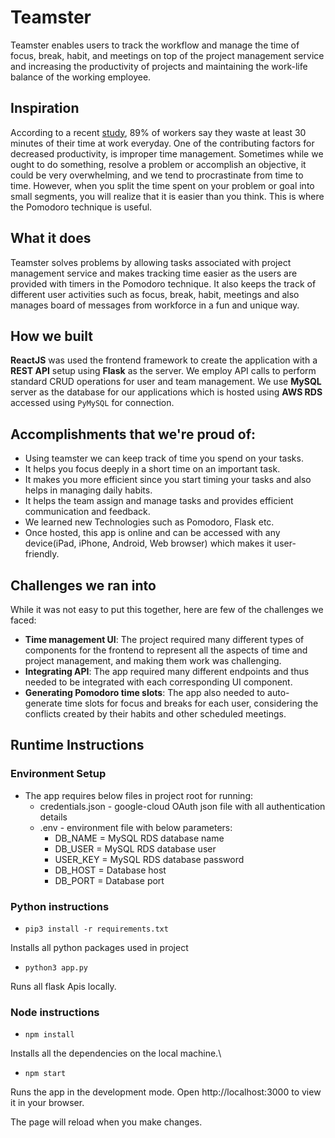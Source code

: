 # Teamster

Teamster enables users to track the workflow and manage the time of focus, break, habit, and meetings on top of the project management service and increasing the productivity of projects and maintaining the work-life balance of the working employee.

## Inspiration
According to a recent [study](https://www.zippia.com/advice/wasting-time-at-work-statistics/), 89% of workers say they waste at least 30 minutes of their time at work everyday. One of the contributing factors for decreased productivity, is improper time management. Sometimes while we ought to do something, resolve a problem or accomplish an objective, it could be very overwhelming, and we tend to procrastinate from time to time. However, when you split the time spent on your problem or goal into small segments, you will realize that it is easier than you think. This is where the Pomodoro technique is useful.

## What it does

Teamster solves problems by allowing tasks associated with project management service and makes tracking time easier as the users are provided with timers in the Pomodoro technique. It also keeps the track of different user activities such as focus, break, habit, meetings and also manages board of messages from workforce in a fun and unique way.

## How we built

**ReactJS** was used the frontend framework to create the application with a **REST API** setup using **Flask** as the server. We employ API calls to perform standard CRUD operations for user and team management. We use **MySQL** server as the database for our applications which is hosted using **AWS RDS** accessed using `PyMySQL` for connection.

## Accomplishments that we're proud of:

* Using teamster we can keep track of time you spend on your tasks.
* It helps you focus deeply in a short time on an important task.
* It makes you more efficient since you start timing your tasks and also helps in managing daily habits.
* It helps the team assign and manage tasks and provides efficient communication and feedback.
* We learned new Technologies such as Pomodoro, Flask etc.
* Once hosted, this app is online and can be accessed with any device(iPad, iPhone, Android, Web browser) which makes it user-friendly.

## Challenges we ran into

While it was not easy to put this together, here are few of the challenges we faced:

* **Time management UI**: The project required many different types of components for the frontend to represent all the aspects of time and project management, and making them work was challenging.
* **Integrating API**: The app required many different endpoints and thus needed to be integrated with each corresponding UI component.
* **Generating Pomodoro time slots**: The app also needed to auto-generate time slots for focus and breaks for each user, considering the conflicts created by their habits and other scheduled meetings.

## Runtime Instructions

### Environment Setup
* The app requires below files in project root for running:
  * credentials.json - google-cloud OAuth json file with all authentication details
  * .env - environment file with below parameters:
    * DB_NAME = MySQL RDS database name
    * DB_USER = MySQL RDS database user
    * USER_KEY = MySQL RDS database password
    * DB_HOST = Database host
    * DB_PORT = Database port

### Python instructions

* `pip3 install -r requirements.txt`

Installs all python packages used in project

* `python3 app.py`

Runs all flask Apis locally.

### Node instructions

* `npm install`

Installs all the dependencies on the local machine.\

* `npm start`

Runs the app in the development mode.
Open http://localhost:3000 to view it in your browser.

The page will reload when you make changes.
